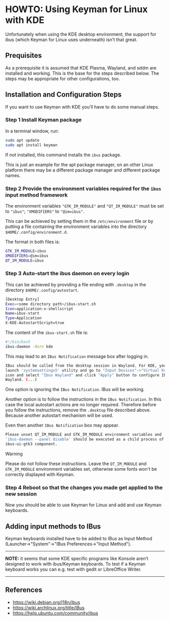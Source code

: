 # HOWTO: Using Keyman for Linux with KDE

Unfortunately when using the KDE desktop environment, the support for ibus
(which Keyman for Linux uses underneath) isn’t that great.

## Prequisites
As a prerequisite it is assumed that KDE Plasma, Wayland, and sddm are installed and working. 
This is the base for the steps described below. The steps may be appropriate for
other configurations, too.

## Installation and Configuration Steps
If you want to use Keyman with KDE you’ll have to do some manual
steps.

### Step 1 Install Keyman package
In a terminal window, run:
```bash
sudo apt update
sudo apt install keyman
```
If not installed, this command installs the `ibus` package.

This is just an example for the apt package manager, on an other Linux platform
there may be a different package manager and different package names.

### Step 2 Provide the environment variables required for the `ibus` input method framework

The environment variables `"GTK_IM_MODULE"` and `"QT_IM_MODULE"` must be set
to `"ibus"`; `"XMODIFIERS"` to `"@im=ibus"`.

This can be achieved by setting them in the `/etc/environment` file or by
putting a file containing the environment variables into the directory
`$HOME/.config/environment.d`.

The format in both files is:

```bash
GTK_IM_MODULE=ibus
XMODIFIERS=@im=ibus
QT_IM_MODULE=ibus
```

### Step 3 Auto-start the ibus daemon on every login

This can be achieved by providing a file ending with `.desktop` in the 
directory `$HOME/.config/autostart`.

```bash
[Desktop Entry]
Exec=<some directory path>/ibus-start.sh
Icon=application-x-shellscript
Name=ibus-start
Type=Application
X-KDE-AutostartScript=true
```

The content of the `ibus-start.sh` file is:

```bash
#!/bin/bash
ibus-daemon -dxrn kde
```

This may lead to an `IBus Notification` message box after logging in.


```bash
IBus should be called from the desktop session in Wayland. For KDE, you can
launch 'systemsettings5' utility and go to "Input Devices"->"Virtual Keyboard" 
icon and select "Ibus Wayland" and click "Apply" button to configure Ibus in 
Wayland. (...)
```

One option is ignoring the `IBus Notification`. IBus will be working.

Another option is to follow the instructions in the `IBus Notification`. In this
case the local autostart actions are no longer required. Therefore before you
follow the instructions, remove the `.desktop` file described above. Because
another autostart mechanism will be used.

Even then another `IBus Notification` box may appear.

```bash
Please unset QT_IM_MODULE and GTK_IM_MODULE environment variables and
'ibus-daemon --panel disable' should be executed as a child process of
ibus-ui-gtk3 component.
```

> [!WARNING]
Please do not follow these instructions. Leave the `QT_IM_MODULE` and
`GTK_IM_MODULE` environment variables set, otherwise some fonts won't be 
correctly displayed with Keyman. 

### Step 4 Reboot so that the changes you made get applied to the new session

Now you should be able to use Keyman for Linux and add and use Keyman keyboards.

## Adding input methods to IBus

Keyman keyboards installed have to be added to IBus as Input Method 
(Launcher->"System"->"IBus Preferences->"Input Method").

---
**NOTE:** it seems that some KDE specific programs like Konsole aren’t designed
to work with ibus/Keyman keyboards. To test if a Keyman keyboard works you can
e.g. test with gedit or LibreOffice Writer.

---

## References
- https://wiki.debian.org/I18n/ibus
- https://wiki.archlinux.org/title/IBus
- https://help.ubuntu.com/community/ibus